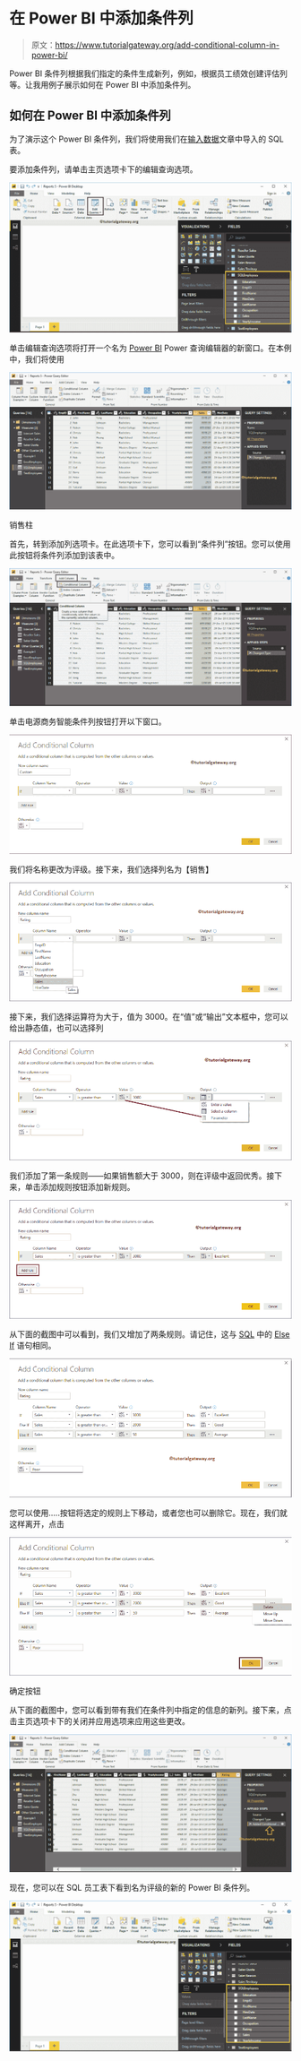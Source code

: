 # 在 Power BI 中添加条件列

> 原文：<https://www.tutorialgateway.org/add-conditional-column-in-power-bi/>

Power BI 条件列根据我们指定的条件生成新列，例如，根据员工绩效创建评估列等。让我用例子展示如何在 Power BI 中添加条件列。

## 如何在 Power BI 中添加条件列

为了演示这个 Power BI 条件列，我们将使用我们在[输入数据](https://www.tutorialgateway.org/how-to-enter-data-into-power-bi/)文章中导入的 SQL 表。

要添加条件列，请单击主页选项卡下的编辑查询选项。

![Add Conditional Column in Power BI 1](img/912a4396f34283a7c91e19a9cc2fe8de.png)

单击编辑查询选项将打开一个名为 [Power BI](https://www.tutorialgateway.org/power-bi-tutorial/) Power 查询编辑器的新窗口。在本例中，我们将使用

![Add Conditional Column in Power BI 2](img/b10e5d9df935695a0902fd14325dfaf1.png)

销售柱

首先，转到添加列选项卡。在此选项卡下，您可以看到“条件列”按钮。您可以使用此按钮将条件列添加到该表中。

![Add Conditional Column in Power BI 3](img/3c66dfedb1f9e7200570bcad9efa1d5d.png)

单击电源商务智能条件列按钮打开以下窗口。

![Add Conditional Column in Power BI 4](img/3067143029dadfa9be369baebc926ec6.png)

我们将名称更改为评级。接下来，我们选择列名为【销售】

![Add Conditional Column in Power BI 5](img/0a6e9d08c8a8b5bb22c02a6ceb95efbd.png)

接下来，我们选择运算符为大于，值为 3000。在“值”或“输出”文本框中，您可以给出静态值，也可以选择列

![Add Conditional Column in Power BI 6](img/62663f283bf6fd519ecb1822d5a8139f.png)

我们添加了第一条规则——如果销售额大于 3000，则在评级中返回优秀。接下来，单击添加规则按钮添加新规则。

![Add Conditional Column in Power BI 7](img/966ed48ce5853daf67089728235c0647.png)

从下面的截图中可以看到，我们又增加了两条规则。请记住，这与 [SQL](https://www.tutorialgateway.org/sql/) 中的 [Else If](https://www.tutorialgateway.org/sql-else-if/) 语句相同。

![Add Conditional Column in Power BI 8](img/b79080da010bb3875580329eec480605.png)

您可以使用…..按钮将选定的规则上下移动，或者您也可以删除它。现在，我们就这样离开，点击

![Add Conditional Column in Power BI 9](img/966de005c5b4295456d5d4afcc1205e7.png)

确定按钮

从下面的截图中，您可以看到带有我们在条件列中指定的信息的新列。接下来，点击主页选项卡下的关闭并应用选项来应用这些更改。

![Add Conditional Column in Power BI 10](img/b754241f02d5295d34fcbaf4c2add192.png)

现在，您可以在 SQL 员工表下看到名为评级的新的 Power BI 条件列。

![Add Conditional Column in Power BI 11](img/54021538d6d9e9886bc9b305f18beb36.png)